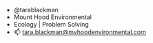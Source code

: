 - @tarablackman
- Mount Hood Environmental
- Ecology | Problem Solving
- 📫 tara.blackman@myhoodenvironmental.com

<!---
tarablackman/tarablackman is a ✨ special ✨ repository because its `README.md` (this file) appears on your GitHub profile.
You can click the Preview link to take a look at your changes.
--->
